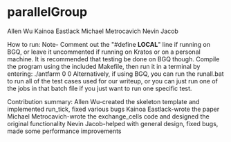 # parallelGroup
Allen Wu
Kainoa Eastlack
Michael Metrocavich
Nevin Jacob 

How to run:
Note- Comment out the "#define __LOCAL__" line if running on BGQ, or leave it uncommented if running
on Kratos or on a personal machine. It is recommended that testing be done on BGQ though.
Compile the program using the included Makefile, then run it in a terminal by entering:
./antfarm 0 <matrix size> <number of ants to use> <amount of food to spawn> 0
Alternatively, if using BGQ, you can run the runall.bat to run all of the test cases used for 
our writeup, or you can just run one of the jobs in that batch file if you just want to run
one specific test.

Contribution summary:
Allen Wu-created the skeleton template and implemented run_tick, fixed various bugs
Kainoa Eastlack-wrote the paper
Michael Metrocavich-wrote the exchange_cells code and designed the original functionality
Nevin Jacob-helped with general design, fixed bugs, made some performance improvements
